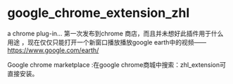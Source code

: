 # google_chrome_extension_zhl
a chrome plug-in...
第一次发布到chrome 商店，而且并未想好此插件用于什么用途 ，现在仅仅只能打开一个新窗口播放播放google earth中的视频——https://www.google.com/earth/

Google chrome marketplace :在google chrome商城中搜索：zhl_extension可直接安装。

